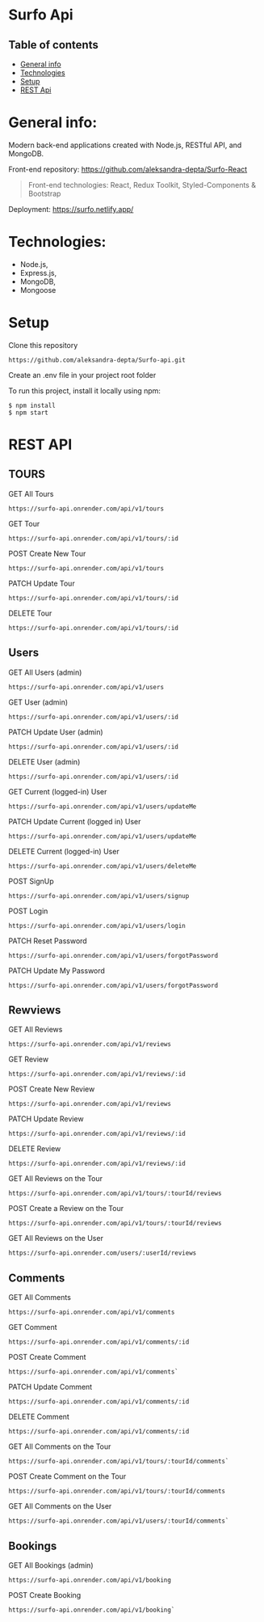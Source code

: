 # Surfo Api

## Table of contents
* [General info](#general-info)
* [Technologies](#technologies)
* [Setup](#setup)
* [REST Api](#REST-Api)

# General info:

Modern back-end applications created with Node.js, RESTful API, and MongoDB.

Front-end repository: https://github.com/aleksandra-depta/Surfo-React 
> Front-end technologies: React, Redux Toolkit, Styled-Components & Bootstrap

Deployment: https://surfo.netlify.app/

# Technologies:

* Node.js, 
* Express.js,
* MongoDB,
* Mongoose

# Setup

Clone this repository 

    https://github.com/aleksandra-depta/Surfo-api.git


Create an .env file in your project root folder


To run this project, install it locally using npm:

    $ npm install
    $ npm start


# REST API

## TOURS


GET All Tours


    https://surfo-api.onrender.com/api/v1/tours

GET Tour


    https://surfo-api.onrender.com/api/v1/tours/:id

POST Create New Tour


    https://surfo-api.onrender.com/api/v1/tours

PATCH Update Tour


    https://surfo-api.onrender.com/api/v1/tours/:id

DELETE Tour


    https://surfo-api.onrender.com/api/v1/tours/:id



## Users


GET All Users (admin)


    https://surfo-api.onrender.com/api/v1/users

GET User (admin)


    https://surfo-api.onrender.com/api/v1/users/:id

PATCH Update User (admin)


    https://surfo-api.onrender.com/api/v1/users/:id

DELETE User (admin)


    https://surfo-api.onrender.com/api/v1/users/:id



GET Current (logged-in) User


    https://surfo-api.onrender.com/api/v1/users/updateMe

PATCH Update Current (logged in) User


    https://surfo-api.onrender.com/api/v1/users/updateMe

DELETE Current (logged-in) User


    https://surfo-api.onrender.com/api/v1/users/deleteMe



POST SignUp


    https://surfo-api.onrender.com/api/v1/users/signup

POST Login


    https://surfo-api.onrender.com/api/v1/users/login

PATCH Reset Password


    https://surfo-api.onrender.com/api/v1/users/forgotPassword

PATCH Update My Password


    https://surfo-api.onrender.com/api/v1/users/forgotPassword



## Rewviews


GET All Reviews


    https://surfo-api.onrender.com/api/v1/reviews

GET Review


    https://surfo-api.onrender.com/api/v1/reviews/:id

POST Create New Review


    https://surfo-api.onrender.com/api/v1/reviews

PATCH Update Review


    https://surfo-api.onrender.com/api/v1/reviews/:id

DELETE Review


    https://surfo-api.onrender.com/api/v1/reviews/:id



GET All Reviews on the Tour


    https://surfo-api.onrender.com/api/v1/tours/:tourId/reviews

POST Create a Review on the Tour


    https://surfo-api.onrender.com/api/v1/tours/:tourId/reviews



GET All Reviews on the User


    https://surfo-api.onrender.com/users/:userId/reviews



## Comments


GET All Comments


    https://surfo-api.onrender.com/api/v1/comments    

GET Comment


    https://surfo-api.onrender.com/api/v1/comments/:id    

POST Create Comment


    https://surfo-api.onrender.com/api/v1/comments`

PATCH Update Comment


    https://surfo-api.onrender.com/api/v1/comments/:id    

DELETE Comment


    https://surfo-api.onrender.com/api/v1/comments/:id    



GET All Comments on the Tour


    https://surfo-api.onrender.com/api/v1/tours/:tourId/comments`

POST Create Comment on the Tour


    https://surfo-api.onrender.com/api/v1/tours/:tourId/comments    



GET All Comments on the User


    https://surfo-api.onrender.com/api/v1/users/:tourId/comments`



## Bookings


GET All Bookings (admin)


    https://surfo-api.onrender.com/api/v1/booking    

POST Create Booking


    https://surfo-api.onrender.com/api/v1/booking`








